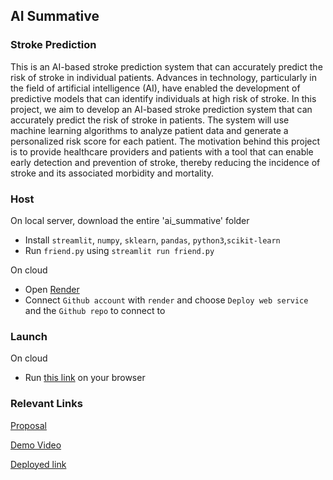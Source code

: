 ## AI Summative

### Stroke Prediction 

This is an AI-based stroke prediction system that can accurately predict the risk of stroke in individual patients.
Advances in technology, particularly in the field of artificial intelligence (AI), have enabled the development of predictive models that can identify individuals at high risk of stroke. 
In this project, we aim to develop an AI-based stroke prediction system that can accurately predict the risk of stroke in patients. 
The system will use machine learning algorithms to analyze patient data and generate a personalized risk score for each patient. 
The motivation behind this project is to provide healthcare providers and patients with a tool that can enable early detection and prevention of stroke, 
thereby reducing the incidence of stroke and its associated morbidity and mortality.

### Host

On local server, download the entire 'ai_summative' folder
- Install `streamlit`, `numpy`, `sklearn`, `pandas`, `python3`,`scikit-learn`
- Run `friend.py` using `streamlit run friend.py`

On cloud
- Open [Render](https://render.com/)
- Connect `Github account` with `render` and choose `Deploy web service` and the `Github repo` to connect to

### Launch

On cloud
- Run [this link](https://stroke-prediction-app-3.onrender.com/) on your browser

### Relevant Links
[Proposal](https://docs.google.com/document/d/1Z1JjY_s2-tkXhquh4eQgQ-4XZ_V9GXtZne9bm77-hVA/edit)

[Demo Video](https://www.loom.com/share/8880a33dbae54eb5b410c6b10e481da4)

[Deployed link](https://stroke-prediction-app-3.onrender.com/)
